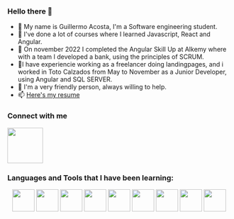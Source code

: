 ### Hello there 👋

- 🌱 My name is Guillermo Acosta, I'm a Software engineering student.
- 🔭 I've done a lot of courses where I learned Javascript, React and Angular. 
- 👯 On november 2022 I completed the Angular Skill Up at Alkemy where with a team I developed a bank, using the principles of SCRUM.
- 🤔I have experiencie working as a freelancer doing landingpages, and i worked in Toto Calzados from May to November as a Junior Developer, using Angular and SQL SERVER.
- 💬 I'm a very friendly person, always willing to help. 
- 📫 [Here's my resume](https://drive.google.com/file/d/1zteH_IcBotN5aVDEKCg6pyC5F_CCXTzj/view?usp=drivesdk)


### Connect with me
<a href="https://www.linkedin.com/in/guillermo-acosta-6659b91ab/">
    <img src="https://w7.pngwing.com/pngs/808/657/png-transparent-app-linkedin-logo-media-popular-social-web-2018-social-media-app-logos-icon.png" width="80px" alt="">
</a>

### Languages and Tools that I have been learning:
<div align="center">
<img src="https://cdn.freebiesupply.com/logos/large/2x/react-1-logo-png-transparent.png" width="50px">
<img src="https://cdn.freebiesupply.com/logos/large/2x/logo-javascript-logo-png-transparent.png" width="50px">
<img src="https://cdn.icon-icons.com/icons2/2699/PNG/512/angular_logo_icon_169595.png" width="50px">
<img src="https://cdn-images-1.medium.com/fit/t/1600/480/0*QXkyD4rFK7ivYf9-.png" width="50px">
<img src="https://i.imgur.com/TNrP4ne.png" width="50px">
<img src="https://thumbs.dreamstime.com/b/icono-logo-design-ui-o-ux-app-de-la-base-de-datos-sql-96841969.jpg" width="50px">
<img src="https://www.vectorlogo.zone/logos/mysql/mysql-ar21.png" width="50px">
<img src="https://seeklogo.com/images/B/bootstrap-logo-3C30FB2A16-seeklogo.com.png" width="50px">
<img src="https://miro.medium.com/max/870/1*l9IZ_LeUCP_vwxjDKI2Xgw.jpeg" width="50px">
   </div>













